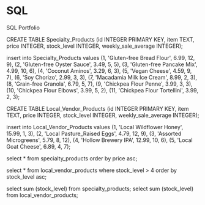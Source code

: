 # SQL
SQL Portfolio

CREATE TABLE Specialty_Products (id INTEGER PRIMARY KEY, item TEXT, price INTEGER, stock_level INTEGER, weekly_sale_average INTEGER);

insert into Specialty_Products values 
(1, 'Gluten-free Bread Flour', 6.99, 12, 9), 
(2, 'Gluten-free Oyster Sauce', 3.49, 5, 5),
(3, 'Gluten-free Pancake Mix', 4.99, 10, 6),
(4, 'Coconut Aminos', 3.29, 6, 3),
(5, 'Vegan Cheese', 4.59, 9, 7),
(6, 'Soy Chorizo', 2.99, 3, 3),
(7, 'Macadamia Milk Ice Cream', 8.99, 2, 3),
(8, 'Grain-free Granola', 6.79, 5, 7),
(9, 'Chickpea Flour Penne', 3.99, 3, 3),
(10, 'Chickpea Flour Elbows', 3.99, 5, 2),
(11, 'Chickpea Flour Tortellini', 3.99, 2, 3);

CREATE TABLE Local_Vendor_Products (id INTEGER PRIMARY KEY, item TEXT, price INTEGER, stock_level INTEGER, weekly_sale_average INTEGER);

insert into Local_Vendor_Products values
(1, 'Local Wildflower Honey', 15.99, 1, 3),
(2, 'Local Pasture_Raised Eggs', 4.79, 12, 9),
(3, 'Assorted Microgreens', 5.79, 8, 12),
(4, 'Hollow Brewery IPA', 12.99, 10, 6),
(5, 'Local Goat Cheese', 6.89, 4, 7);

select * from specialty_products order by price asc;

select * from local_vendor_products where stock_level > 4 order by
stock_level asc;

select sum (stock_level) from specialty_products;
select sum (stock_level) from local_vendor_products;
